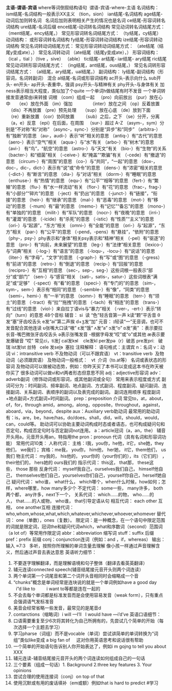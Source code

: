 **主语-谓语-宾语**
where等词倒叙结构语句  谓语-宾语-where-主语
名词结构：
ism结尾-名词结构一般表示XX主义
（tion，sion）
ian结尾-名词结构
age结尾-动词后加则转名词   名词后加则表明相关产生的情况也是名词
ce结尾-形容词转名词结构
ure结尾-名词后缀
ence结尾-动词转名词结构
常见动词转名词结尾方式：
（ment结尾，ency结尾，）
常见形容词转名词结尾方式：
（ty结尾，cy结尾）
动词结构：
或形容词转名词结构
fy结尾-形容词转动词结构
ize结尾-形容词转动词结构
常见名词转动词结尾方式：
常见形容词转动词结尾方式：
（ate结尾（结尾y变成ate），）
常见名词转动词
（ate结尾（结尾y变成ate），）
形容词结构：
（ical ，tial ）（tive ，sive）
（able）
tic结尾-
ar结尾-
iar结尾-
ary结尾
ric结尾
常见动词转形容词结尾方式：
（ing结尾，ant结尾，ous结尾，）
常见名词转形容词结尾方式：
（al结尾，ary结尾，ual结尾，）
副词结构：
ly结尾-副词结构（形容词，名词转副词）
混合
al结尾-名词或形容词结构
ac开头-表示向什么
sub开头-
en开头-
ap开头-表重申，强调
psy开头-与精神有关
phy开头-与身体有关
加ness表示相当大程度，类似加了个quite
一个单词h做结尾有时不发音
一个单词转接发音通常由i来转接
词根
（com）组成一起   （pro）向前放出
（pur）放在心中     （ex）放在外面
（im）强加              （inter）放在之间
（op）反着放置      （dis）不再放置
（pre）预先处理     （sup）放在心底
（de）放到下面      （re）重新放置
（cor）协同放置       （sub）之后，之下
（se）分开，分离       （a，e）反意
（epi）在后面，在周围   （sur-）超过
A-Z
（asym-，sym）分别是“不对称”和“对称”
（async-，sync-）分别是“异步”和“同步”
（arbitra-）有“独断”的意思
（au-，audi-）表示“听”相关的意思
（antiq-）有“古代”的意思
（aero-）表示“空气”相关
（aqua-）与“水”有关
 （arbo-）有“树木”的意思
 （avi-） 有“鸟”，“航空”的意思
（astro-）与“天文”有关
（bio-）有“生物”的关系
（bacter-）和“细菌”相关
（-ceive-）和“掩盖”“欺骗”有关
（-cede）有“撤退”的意思
（circum-）有“周围”的意思
（co-）与“共同”，“一起”的意思
（dox-，doc-，dic-，dict-）表示有“说”或“命令”的意思
（dens-）有“浓密”相关的意思
（-dict-）有“断言”的意思
（dia-）与“对话”相关
（dorm-）有“睡眠”的意思
（enthuse-）有“热情”的意思
（equ-）有“公平”“相等”的意思
（fert-）有“繁殖”的意思
（flu-）有“水一样流动”有关
（flor-）有“花”的意思
（frac-，frag-）有“小部分”“碎片”的意思
（-ject）有“扔出”的意思
（-junct-）有“链接”，“衔接”的意思
（heir-）有“继承”的意思
（mal-）有“恶毒”的意思
（mot-）有“移动”的意思
（-mum）有“最”的意思
（memo-）有“记忆”“备忘”的意思
（mono-）有“单独的”的意思
（milit-）有“军队”的意思
（nocr-）有“夜晚”的意思
（irri-）有“灌溉”的意思
（-icide）有“杀死”的意思
（-istic）有“性质”“主义”的意思
（ori-）与“起源”，“东方”相关
（omni-）有“全能”的意思
（ori-）与“起源”，“东方”相关
（par-）有“公平”的意思
（-pend，-pens）有“悬挂”，“依附”的意思
（phy-，psy-）phy表示和“身体”相关psy表示和“精神”相关
（-pel）有“驱逐”的意思
（pro-）有“向前，未来展望”的意思
（leg-）有“法律”相关意思
（lexico-）与“词典”相关
（-log-）有“语言”的意思
（-loqu-，-locu-）有“说话”的意思
（liter-）有“字母”，“文字”的意思
（-graph-）有“写”或“图”的意思
（-gress）有“前进”的意思
（retro-）有“倒退”的意思
（recip-）有“回报”的意思
（recipro-）有“互相”的意思
（sec-，sep-，seg-）这些词根一般表示“部分”或“部门”
（sen-）与“感官”相关
（sati-，satis-，satur-）这些词根表“满足”或“足够”
（-spect）有“看”的意思
（speci-）有“专门的”的意思
（sim-，sym-，sem-）表示有“相同”的意思
（-semble-）有“像”，“同类”的意思
（semi-，hemi-）有“一半”的意思
（somn-）有“睡眠”的意思
（terr-）有“领土”的意思
（-tract）有“拉”“拖拽”的意思
（-tach）有“相连”的意思
（trans-）有“过线”的意思
（viol-）来自拉丁语vis与“暴力”相关
（-ver-，-ert-）表示“转向”（turn）的意思
48个音标
辅音：
si  读 “色”轻舌音第一声
k读“颗”平舌音
θ发“塞”牙齿咬舌头
e发“ai”第二声挨
d+ʒ发“加”
元音：
ɪ轻读“一”无音调，也可不发音配合其他连读
ʊ张嘴大口读“嗷”
ɛ发“饿”
ʌ发“a”
ɔ发“o”
ɒ发“奥”
：表示要拉长音-嘴巴微张牙齿咬舌头
ə表示张嘴发音 -根据字母发“哎”或“o”或其他
æ表示要发爆破音 “哎”
常见ci，ti发ʃ
cal发kɘl    cle发kl
per发pə（r）破恶 pre发priː   破瑞
ist发lst 丝特   cele 发seɭɘ  塞拉
注释解释：
语句格式：主谓宾
n：名词
v：动词
vi：intransitive verb 不及物动词（可以不跟宾语）
vt：transitive verb  及物动词（必须跟宾语）
及物动词一般格式：
  vt  介词（to.at等） 名词或表状态的形容词
及物动词可以做被动态势，例如：你昨天买了本书可以变成这本书在昨天被你买了
很多动词可以做vi和vt两者形态但意思不同
adj：adjective形容词
adv：adverb副词（修饰动词或形容词，或其他副词或全句）
常用来表示程度或方式
副词可分为：时间副词、频率副词、地点副词、方式副词、程度副词、疑问副词、连接副词、关系副词、表顺序的副词以及表完成的副词。
副词连用顺序
程度副词+地点副词+方式副词+时间副词。
prep：preposition 介词
常见to，at，about，of，for，through
amid，among，along，opposite，throughout，against，aboard，via，beyond，despite
aux：Auxiliary verb助动词
最常用的助动词有：is，are，be，have/has，do/does，shall，did，will，should，would，can，could等。
助动词可以协助主要动词构成时态或者语态，也可构成疑问句和否定句，构成否定句时与否定副词not连用。
a：article冠词（a，an，the）
辅音开头用a，元音开头用an，特指用the
pron：pronoun 代词（具有名词和形容词功能）
常用代词10类：
人称代词：
主格：I我，you你，he他，it它，she她，they他们， we我们；
宾格：me我， you你， him他， her她， it它，them他们， us我们
物主代词：
my我的， his他的， your你的（your你们的），its（它们的） ，their他们的， hers她的 ours我们的
指示代词：
this这， that那， these这些， those 那些
反身代词：
myself我自己，ourselves我们自己， himself他自己， themselves他们自己，yourselves你们自己，yourself你自己，herself她自己
疑问代词：
who谁， what什么， which哪个，when什么时候，how如何；怎样，where哪里，how many多少个
不定代词：
some一些， many许多， both两个都， any许多，next下一个，
关系代词：
which……的物， who……的人， that……的人或物， who谁， that引导定语从句
相互代词：
each other 互相， one another互相
连接代词：
who,whom,whose,what,which,whatever,whichever,whoever,whomever
替代词：
one（单数），ones（复数）。
限定词：是一种概念，在一个语句中限定范围的词就是限定词，冠词the和疑问代词which，what和序数词（second）范围词（a lot of）等常用作限定词
abbr：abbreviation 缩写词
stuff：suffix 后缀
pref：prefix 前缀
conj：conjunction连词（例如：and ，if，whereas）
输出：输入 ≈7:3   多听，按照你所理解的单词含量去理解
像小孩一样通过声音理解含义，然后通过声音去表达意思
英语听力细节：
1.  不要逐字理解翻译，而是理解语境和句子整体（翻译去看英英翻译）
2.  辅元连读connected speech(辅音结尾接元音开头则两个词连读）
3.  两个单词第一个词尾音和第二个词开头音相同时会缩略成一个音
4.  “chunks”概念是单词经常是连块说的就是一个单词例如have a good day    i”d like to         i want to等都是连在一起的
5.  不会去每个单词都是标准发音而是会使用容易发音（weak form），只有重点会强调语气发标准音
1.  美音会经常省略一些发音，最常见的是尾音d
7.  contarctions（缩略词）i will —I’ll   I would have —i’d’ve
英语口语细节：
1.  口语需要重复至少6次将其转化为自己所拥有的，先尝试几个简单的开始（每次选择一个主题去学习）
2.  学习pharse（词组）而不是vocable（单词）尝试讲简单的单词转换为“词组”类似like变成 a big fan of     这对你用英语思考和说话很有帮助
3.  一个简单的开始语句告诉别人你开始表达了，例如i m gojng to tell you about XXX
4.  辅元连读-辅音结尾接元音开头的两个词连读如何组成自己的一句话
5.  三个要素（组成一句话）1. Background 2.three key features 3. Your opinions
6.  尝试合理的使用连接词（conj）on top of that
7.  使用沉默或有用的废话填补（em或额）例如that is hard to predict
#学习